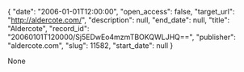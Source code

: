 {
  "date": "2006-01-01T12:00:00", 
  "open_access": false, 
  "target_url": "http://aldercote.com/", 
  "description": null, 
  "end_date": null, 
  "title": "Aldercote", 
  "record_id": "20060101T120000/Sj5EDwEo4mzmTBOKQWLJHQ==", 
  "publisher": "aldercote.com", 
  "slug": 11582, 
  "start_date": null
}

None